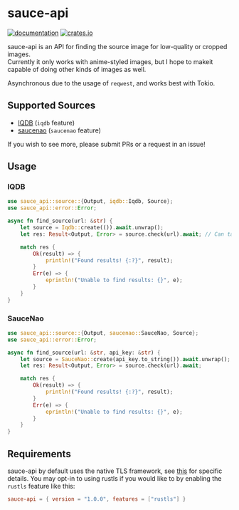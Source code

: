 # sauce-api

[![documentation](https://docs.rs/sauce-api/badge.svg)](https://docs.rs/sauce-api) [![crates.io](https://img.shields.io/crates/v/sauce-api)](https://crates.io/crates/sauce-api)

sauce-api is an API for finding the source image for low-quality or cropped images.  
Currently it only works with anime-styled images, but I hope to makeit capable of doing other kinds of images as well.

Asynchronous due to the usage of `reqwest`, and works best with Tokio.

## Supported Sources

- [IQDB](https://iqdb.org) (`iqdb` feature)
- [saucenao](https://saucenao.com) (`saucenao` feature)

If you wish to see more, please submit PRs or a request in an issue!

## Usage

### IQDB

```rust
use sauce_api::source::{Output, iqdb::Iqdb, Source};
use sauce_api::error::Error;

async fn find_source(url: &str) {
    let source = Iqdb::create(()).await.unwrap();
    let res: Result<Output, Error> = source.check(url).await; // Can take some time as IQDB is a bit slow.

    match res {
        Ok(result) => {
            println!("Found results! {:?}", result);
        }
        Err(e) => {
            eprintln!("Unable to find results: {}", e);
        }
    }
}
```

### SauceNao

```rust
use sauce_api::source::{Output, saucenao::SauceNao, Source};
use sauce_api::error::Error;

async fn find_source(url: &str, api_key: &str) {
    let source = SauceNao::create(api_key.to_string()).await.unwrap();
    let res: Result<Output, Error> = source.check(url).await;

    match res {
        Ok(result) => {
            println!("Found results! {:?}", result);
        }
        Err(e) => {
            eprintln!("Unable to find results: {}", e);
        }
    }
}
```

## Requirements

sauce-api by default uses the native TLS framework, see [this](https://github.com/seanmonstar/reqwest#requirements) for specific details.
You may opt-in to using rustls if you would like to by enabling the `rustls` feature like this:

```toml
sauce-api = { version = "1.0.0", features = ["rustls"] }
```
